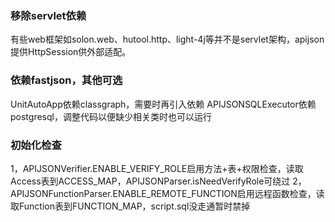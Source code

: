 ### 移除servlet依赖

有些web框架如solon.web、hutool.http、light-4j等并不是servlet架构，apijson提供HttpSession供外部适配。

### 依赖fastjson，其他可选

UnitAutoApp依赖classgraph，需要时再引入依赖
APIJSONSQLExecutor依赖postgresql，调整代码以便缺少相关类时也可以运行

### 初始化检查

1，APIJSONVerifier.ENABLE_VERIFY_ROLE启用方法+表+权限检查，读取Access表到ACCESS_MAP，APIJSONParser.isNeedVerifyRole可绕过
2，APIJSONFunctionParser.ENABLE_REMOTE_FUNCTION启用远程函数检查，读取Function表到FUNCTION_MAP，script.sql没走通暂时禁掉

